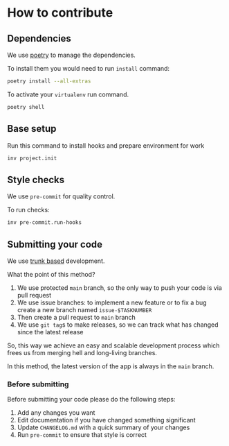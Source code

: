 # How to contribute

## Dependencies

We use [poetry](https://github.com/python-poetry/poetry) to manage the dependencies.

To install them you would need to run `install` command:

```bash
poetry install --all-extras
```

To activate your `virtualenv` run command.

```bash
poetry shell
```

## Base setup

Run this command to install hooks and prepare environment for work

```bash
inv project.init
```

## Style checks

We use `pre-commit` for quality control.

To run checks:

```bash
inv pre-commit.run-hooks
```

## Submitting your code

We use [trunk based](https://trunkbaseddevelopment.com/) development.

What the point of this method?

1. We use protected `main` branch,
   so the only way to push your code is via pull request
2. We use issue branches: to implement a new feature or to fix a bug
   create a new branch named `issue-$TASKNUMBER`
3. Then create a pull request to `main` branch
4. We use `git tag`s to make releases, so we can track what has changed
   since the latest release

So, this way we achieve an easy and scalable development process
which frees us from merging hell and long-living branches.

In this method, the latest version of the app is always in the `main` branch.

### Before submitting

Before submitting your code please do the following steps:

1. Add any changes you want
2. Edit documentation if you have changed something significant
3. Update `CHANGELOG.md` with a quick summary of your changes
4. Run `pre-commit` to ensure that style is correct
